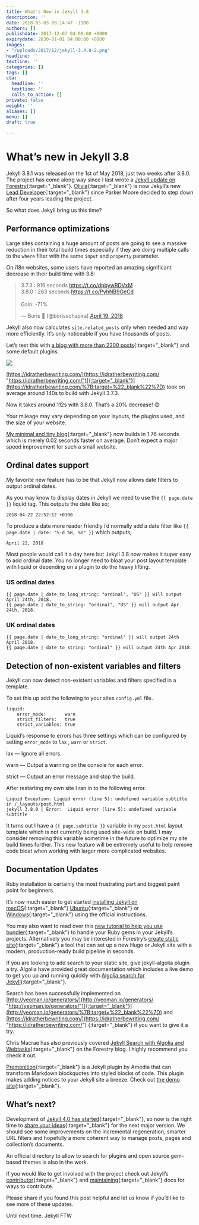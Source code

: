 ```yaml
---
title: What's New in Jekyll 3.8
description: ''
date: 2018-05-03 08:14:47 -1100
authors: []
publishdate: 2017-12-07 04:00:00 +0000
expirydate: 2030-01-01 04:00:00 +0000
images:
- "/uploads/2017/12/jekyll-3.4.0-2.png"
headline: ''
textline: ''
categories: []
tags: []
cta:
  headline: ''
  textline: ''
  calls_to_action: []
private: false
weight: ''
aliases: []
menu: []
draft: true

---
```

# What’s new in Jekyll 3.8

Jekyll 3.8.1 was released on the 1st of May 2018, just two weeks after 3.8.0. The project has come along way since I last wrote a [Jekyll update on Forestry](https://forestry.io/blog/what-s-new-in-jekyll-3-4-0/){:target="_blank"}. [Olivia](https://liv.cat/){:target="_blank"} is now Jekyll’s new [Lead Developer](https://jekyllrb.com/news/2018/02/19/meet-jekyll-s-new-lead-developer/){:target="_blank"} since Parker Moore decided to step down after four years leading the project.

So what does Jekyll bring us this time?

## Performance optimizations

Large sites containing a huge amount of posts are going to see a massive reduction in their total build times especially if they are doing multiple calls to the `where` filter with the same `input` and `property` parameter.

On i18n websites, some users have reported an amazing significant decrease in their build time with 3.8: 

<blockquote class="twitter-tweet" data-conversation="none" data-cards="hidden" data-lang="en"><p lang="en" dir="ltr">3.7.3 : 916 seconds <a href="https://t.co/dpbywRDVxM">https://t.co/dpbywRDVxM</a><br>3.8.0 : 263 seconds <a href="https://t.co/PyhNB9GeCd">https://t.co/PyhNB9GeCd</a><br><br>Gain: -71%</p>&mdash; Boris 🚀 (@borisschapira) <a href="https://twitter.com/borisschapira/status/987005069097914368?ref_src=twsrc%5Etfw">April 19, 2018</a></blockquote>
<script async src="https://platform.twitter.com/widgets.js" charset="utf-8"></script>


Jekyll also now calculates `site.related_posts` only when needed and way more efficiently. It’s only noticeable if you have thousands of posts.

Let’s test this with [a blog with more than 2200 posts](https://github.com/tomjoht/tomjoht.github.io){:target="_blank"} and some default plugins.

![](/uploads/2018/05/total-build-times.png)

[https://idratherbewriting.com/](https://idratherbewriting.com/ "https://idratherbewriting.com/")[{:target="_blank"}](https://idratherbewriting.com/%7B:target=%22_blank%22%7D) took on average around 140s to build with Jekyll 3.7.3.

Now it takes around 112s with 3.8.0. That’s a 20% decrease! :blush:

Your mileage may vary depending on your layouts, the plugins used, and the size of your website.

[My minimal and tiny blog](http://desiredpersona.com/){:target="_blank"} now builds  in 1.76 seconds which is merely 0.02 seconds faster on average. Don’t expect a major speed improvement for such a small website.

## Ordinal dates support

My favorite new feature has to be that Jekyll now allows date filters to output ordinal dates.

As you may know to display dates in Jekyll we need to use the `{{ page.date }}` liquid tag. This outputs the date like so;

    2018-04-22 22:52:12 +0100

To produce a date more reader friendly i’d normally add a date filter like `{{ page.date | date: "%-d %B, %Y" }}` which outputs;

    April 22, 2018

Most people would call it a day here but Jekyll 3.8 now makes it super easy to add ordinal date. You no longer need to bloat your post layout template with liquid or depending on a plugin to do the heavy lifting.

### US ordinal dates

    {{ page.date | date_to_long_string: "ordinal", "US" }} will output April 24th, 2018.
    {{ page.date | date_to_string: "ordinal", "US" }} will output Apr 24th, 2018.

### UK ordinal dates

    {{ page.date | date_to_long_string: "ordinal" }} will output 24th April 2018.
    {{ page.date | date_to_string: "ordinal" }} will output 24th Apr 2018.

## Detection of non-existent variables and filters

Jekyll can now detect non-existent variables and filters specified in a template.

To set this up add the following to your sites `config.yml` file.

    liquid:
    	error_mode:       warn
    	strict_filters:   true
    	strict_variables: true

Liquid’s response to errors has three settings which can be configured by setting `error_mode` to `lax` , `warn` or `strict`.

lax — Ignore all errors.

warn — Output a warning on the console for each error.

strict — Output an error message and stop the build.

After restarting my own site I ran in to the following error.

    Liquid Exception: Liquid error (line 5): undefined variable subtitle in /_layouts/post.html
    jekyll 3.8.0 | Error:  Liquid error (line 5): undefined variable subtitle

It turns out I have a `{{ page.subtitle }}` variable in my `post.html` layout template which is not currently being used site-wide on build. I may consider removing this variable sometime in the future to optimize my site build times further. This new feature will be extremely useful to help remove code bloat when working with larger more complicated websites.

## Documentation Updates

Ruby installation is certainly the most frustrating part and biggest paint point for beginners.

It’s now much easier to get started [installing Jekyll on macOS](https://jekyllrb.com/docs/installation/#macOS){:target="_blank"} [Ubuntu](https://jekyllrb.com/docs/installation/#ubuntu){:target="_blank"} or [Windows](https://jekyllrb.com/docs/windows/#installation-via-rubyinstaller){:target="_blank"} using the official instructions.

You may also want to read over this [new tutorial to help you use bundler](https://jekyllrb.com/tutorials/using-jekyll-with-bundler/){:target="_blank"} to handle your Ruby gems in your Jekyll’s projects. Alternatively you may be interested in Forestry’s [create static site](https://forestry.io/blog/instant-production-ready-scaffolding-with-create-static-site/){:target="_blank"} a tool that can set up a new Hugo or Jekyll site with a modern, production-ready build pipeline in seconds.

If you are looking to add search to your static site, give jekyll-algolia plugin a try. Algolia have provided great documentation which includes a live demo to get you up and running quickly with [Algolia search for Jekyll](https://community.algolia.com/jekyll-algolia/getting-started.html){:target="_blank"}.

Search has been successfully implemented on [http://yeoman.io/generators/](http://yeoman.io/generators/ "http://yeoman.io/generators/")[{:target="_blank"}](http://yeoman.io/generators/%7B:target=%22_blank%22%7D) and [https://idratherbewriting.com/](https://idratherbewriting.com/ "https://idratherbewriting.com/") {:target="_blank"} if you want to give it a try.

Chris Macrae has also previously covered [Jekyll Search with Algolia and Webtasks](https://forestry.io/blog/search-with-algolia-in-jekyll/){:target="_blank"} on the Forestry blog. I highly recommend you check it out.

[Premonition](https://github.com/amedia/premonition){:target="_blank"} is a Jekyll plugin by Amedia that can transform Markdown blockquotes into styled blocks of code. This plugin makes adding notices to your Jekyll site a breeze. Check out [the demo site](https://amedia.github.io/premonition-demo/){:target="_blank"}.

## What’s next?

Development of [Jekyll 4.0 has started](https://jekyllrb.com/news/2018/04/19/development-update/){:target="_blank"}, so now is the right time to [share your ideas](https://github.com/jekyll/jekyll/issues/6948){:target="_blank"} for the next major version. We should see some improvements on the incremental regeneration, smarter URL filters and hopefully a more coherent way to manage posts, pages and collection’s documents.

An official directory to allow to search for plugins and open source gem-based themes is also in the work.

If you would like to get involved with the project check out Jekyll’s [contributor](https://jekyllrb.com/docs/contributing/){:target="_blank"} and [maintaining](https://jekyllrb.com/docs/maintaining/){:target="_blank"} docs for ways to contribute.

Please share if you found this post helpful and let us know if you’d like to see more of these updates.

Until next time. Jekyll FTW